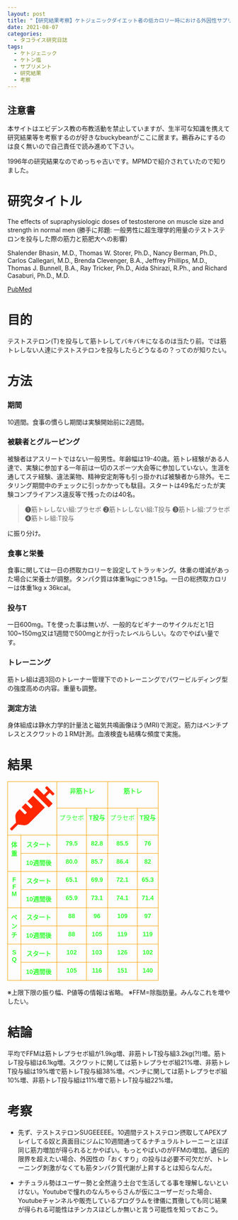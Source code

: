 ```yaml
---
layout: post
title: "【研究結果考察】ケトジェニックダイエット者の低カロリー時における外因性サプリメント摂取の追加効果"
date: 2021-08-07
categories:
  - タコライス研究日誌
tags:
  - ケトジェニック
  - ケトン塩
  - サプリメント
  - 研究結果
  - 考察
---
```

## 注意書
本サイトはエビデンス教の布教活動を禁止していますが、生半可な知識を携えて研究結果等を考察するのが好きなbuckybeanがここに居ます。鵜呑みにするのは良く無いので自己責任で読み進めて下さい。

1996年の研究結果なのでめっちゃ古いです。MPMDで紹介されていたので知りました。
# 研究タイトル
The effects of supraphysiologic doses of testosterone on muscle size and strength in normal men
(勝手に邦題: 一般男性に超生理学的用量のテストステロンを投与した際の筋力と筋肥大への影響)

Shalender Bhasin, M.D., Thomas W. Storer, Ph.D., Nancy Berman, Ph.D., Carlos Callegari, M.D., Brenda Clevenger, B.A., Jeffrey Phillips, M.D., Thomas J. Bunnell, B.A., Ray Tricker, Ph.D., Aida Shirazi, R.Ph., and Richard Casaburi, Ph.D., M.D.

[PubMed](https://pubmed.ncbi.nlm.nih.gov/8637535/)

# 目的
テストステロン(T)を投与して筋トレしてバキバキになるのは当たり前。では筋トレしない人達にテストステロンを投与したらどうなるの？ってのが知りたい。
# 方法
### 期間
10週間。食事の慣らし期間は実験開始前に2週間。

### 被験者とグルーピング

被験者はアスリートではない一般男性。年齢幅は19-40歳。筋トレ経験がある人達で、実験に参加する一年前は一切のスポーツ大会等に参加していない。生涯を通してステ経験、違法薬物、精神安定剤等も引っ掛かれば被験者から除外。モニタリング期間中のチェックに引っかかっても駄目。スタートは49名だったが実験コンプライアンス違反等で残ったのは40名。

> ❶筋トレしない組:プラセボ ❷筋トレしない組:T投与 ❸筋トレ組:プラセボ ❹筋トレ組:T投与

に振り分け。

### 食事と栄養
食事に関しては一日の摂取カロリーを設定してトラッキング。体重の増減があった場合に栄養士が調整。タンパク質は体重1kgにつき1.5g。一日の総摂取カロリーは体重1kg x 36kcal。

### 投与T
一日600mg。Tを使った事は無いが、一般的なビギナーのサイクルだと1日100~150mg又は1週間で500mgとか行ったレベルらしい。なのでやばい量です。

### トレーニング
筋トレ組は週3回のトレーナー管理下でのトレーニングでパワービルディング型の強度高めの内容。重量も調整。

### 測定方法
身体組成は静水力学的計量法と磁気共鳴画像ほう(MRI)で測定。筋力はベンチプレスとスクワットの１RM計測。血液検査も結構な頻度で実施。

# 結果

<style type="text/css">
.tg  {border-collapse:collapse;border-spacing:0;}
.tg td{border-color:black;border-style:solid;border-width:1px;font-family:Arial, sans-serif;font-size:14px;
  overflow:hidden;padding:10px 5px;word-break:normal;}
.tg th{border-color:black;border-style:solid;border-width:1px;font-family:Arial, sans-serif;font-size:14px;
  font-weight:normal;overflow:hidden;padding:10px 5px;word-break:normal;}
.tg .tg-dot5{border-color:#f8a102;color:#34ff34;font-weight:bold;text-align:center;vertical-align:top}
.tg .tg-jy9k{border-color:#f8a102;color:#34ff34;text-align:left;vertical-align:top}
.tg .tg-w8gp{border-color:#f8a102;color:#34FF34;font-weight:bold;text-align:center;vertical-align:top}
</style>
<table class="tg">
<thead>
  <tr>
    <th class="tg-jy9k" colspan="2" rowspan="2"><img src="data:image/svg+xml,%3csvg xmlns='http://www.w3.org/2000/svg' viewBox='0 0 512 512'%3e%3cpath fill='%23ff2600' d='M201.5 174.8l55.7 55.8c3.1 3.1 3.1 8.2 0 11.3l-11.3 11.3c-3.1 3.1-8.2 3.1-11.3 0l-55.7-55.8-45.3 45.3 55.8 55.8c3.1 3.1 3.1 8.2 0 11.3l-11.3 11.3c-3.1 3.1-8.2 3.1-11.3 0L111 265.2l-26.4 26.4c-17.3 17.3-25.6 41.1-23 65.4l7.1 63.6L2.3 487c-3.1 3.1-3.1 8.2 0 11.3l11.3 11.3c3.1 3.1 8.2 3.1 11.3 0l66.3-66.3 63.6 7.1c23.9 2.6 47.9-5.4 65.4-23l181.9-181.9-135.7-135.7-64.9 65zm308.2-93.3L430.5 2.3c-3.1-3.1-8.2-3.1-11.3 0l-11.3 11.3c-3.1 3.1-3.1 8.2 0 11.3l28.3 28.3-45.3 45.3-56.6-56.6-17-17c-3.1-3.1-8.2-3.1-11.3 0l-33.9 33.9c-3.1 3.1-3.1 8.2 0 11.3l17 17L424.8 223l17 17c3.1 3.1 8.2 3.1 11.3 0l33.9-34c3.1-3.1 3.1-8.2 0-11.3l-73.5-73.5 45.3-45.3 28.3 28.3c3.1 3.1 8.2 3.1 11.3 0l11.3-11.3c3.1-3.2 3.1-8.2 0-11.4z'/%3e%3c/svg%3e" width="100" height="100"></th>
    <th class="tg-dot5" colspan="2">非筋トレ</th>
    <th class="tg-dot5" colspan="2">筋トレ</th>
  </tr>
  <tr>
    <td class="tg-dot5"><span style="font-weight:normal;font-style:normal;text-decoration:none">プラセボ</span></td>
    <td class="tg-dot5">T投与</td>
    <td class="tg-dot5"><span style="font-weight:normal;font-style:normal;text-decoration:none">プラセボ</span></td>
    <td class="tg-dot5">T投与</td>
  </tr>
</thead>
<tbody>
  <tr>
    <td class="tg-dot5" rowspan="2">体<br>重</td>
    <td class="tg-dot5">スタート</td>
    <td class="tg-dot5">79.5</td>
    <td class="tg-dot5">82.8</td>
    <td class="tg-dot5">85.5</td>
    <td class="tg-dot5">76</td>
  </tr>
  <tr>
    <td class="tg-dot5">10週間後</td>
    <td class="tg-dot5">80.0</td>
    <td class="tg-dot5">85.7</td>
    <td class="tg-dot5">86.4</td>
    <td class="tg-dot5">82</td>
  </tr>
  <tr>
    <td class="tg-dot5" rowspan="2">F<br>F<br>M</td>
    <td class="tg-dot5">スタート</td>
    <td class="tg-dot5">65.1</td>
    <td class="tg-dot5">69.9</td>
    <td class="tg-dot5">72.1</td>
    <td class="tg-dot5">65.3</td>
  </tr>
  <tr>
    <td class="tg-w8gp">10週間後</td>
    <td class="tg-dot5">65.9</td>
    <td class="tg-dot5">73.1</td>
    <td class="tg-dot5">74.1</td>
    <td class="tg-dot5">71.4</td>
  </tr>
  <tr>
    <td class="tg-dot5" rowspan="2">ベ<br>ン<br>チ</td>
    <td class="tg-dot5">スタート</td>
    <td class="tg-dot5">88</td>
    <td class="tg-dot5">96</td>
    <td class="tg-dot5">109</td>
    <td class="tg-dot5">97</td>
  </tr>
  <tr>
    <td class="tg-w8gp">10週間後</td>
    <td class="tg-dot5">88</td>
    <td class="tg-dot5">105</td>
    <td class="tg-dot5">119</td>
    <td class="tg-dot5">119</td>
  </tr>
  <tr>
    <td class="tg-dot5" rowspan="2">S<br>Q</td>
    <td class="tg-dot5">スタート</td>
    <td class="tg-dot5">102</td>
    <td class="tg-dot5">103</td>
    <td class="tg-dot5">126</td>
    <td class="tg-dot5">102</td>
  </tr>
  <tr>
    <td class="tg-w8gp">10週間後</td>
    <td class="tg-dot5">105</td>
    <td class="tg-dot5">116</td>
    <td class="tg-dot5">151</td>
    <td class="tg-dot5">140</td>
  </tr>
</tbody>
</table>
※上限下限の振り幅、P値等の情報は省略。
※FFM=除脂肪量。みんなこれを増やしたい。

# 結論
平均でFFMは筋トレプラセボ組が1.9kg増、非筋トレT投与組3.2kg(?!)増。筋トレT投与組は6.1kg増。スクワットに関しては筋トレプラセボ組21%増、非筋トレT投与組は19%増で筋トレT投与組38%増。ベンチに関しては筋トレプラセボ組10%増、非筋トレT投与組は11%増で筋トレT投与組22%増。

# 考察
- 先ず、テストステロンSUGEEEEE。10週間テストステロン摂取してAPEXプレイしてる奴と真面目にジムに10週間通ってるナチュラルトレーニーとほぼ同じ筋力増加が得られるとかやばい。もっとやばいのがFFMの増加。遺伝的限界を超えたい場合、外因性の「おくすり」の投与は必要不可欠だが、トレーニング刺激がなくても筋タンパク質代謝が上昇するとは知らなんだ。

- ナチュラル勢はユーザー勢と全然違う土台で生活してる事を理解しないといけない。Youtubeで憧れのなんちゃらさんが仮にユーザーだった場合、Youtubeチャンネルや販売しているプログラムを律儀に貫徹しても同じ結果が得られる可能性はチンカスほどしか無いと言う可能性を知っておこう。